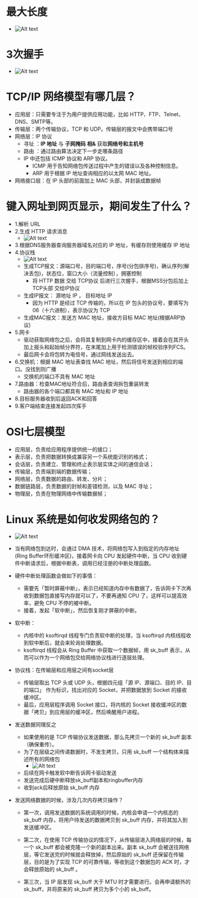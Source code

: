 # 最大长度
 * ![Alt text](image-3.png)

# 3次握手
* ![Alt text](image-2.png)

# TCP/IP 网络模型有哪几层？
* 应用层：只需要专注于为用户提供应用功能，比如 HTTP、FTP、Telnet、DNS、SMTP等。
* 传输层：两个传输协议，TCP 和 UDP。传输层的报文中会携带端口号
* 网络层：IP 协议 
    * 寻址 ：**IP 地址** 与 **子网掩码** **相&** 获取**网络号和主机号**
    * 路由 ：通过路由算法决定下一步走哪条路径
    * IP 中还包括 ICMP 协议和 ARP 协议。
        * ICMP 用于告知网络包传送过程中产生的错误以及各种控制信息。
        * ARP 用于根据 IP 地址查询相应的以太网 MAC 地址。
* 网络接口层：在 IP 头部的前面加上 MAC 头部，并封装成数据帧

# 键入网址到网页显示，期间发生了什么？
* 1.解析 URL
* 2.生成 HTTP 请求消息
    * ![Alt text](image.png)
* 3.根据DNS服务器查询服务器域名对应的 IP 地址，有缓存则使用缓存 IP 地址
* 4.协议栈
    * ![Alt text](image-1.png)
    * 生成TCP报文：源端口号，目的端口号，序号(分包排序号)，确认序列(解决丢包)，状态位，窗口大小（流量控制），拥塞控制
        * 将 HTTP 数据 交给 TCP协议 后进行三次握手，根据MSS分包后加上TCP头部 交给IP协议
    * 生成IP报文： 源地址 IP ， 目标地址 IP
        * 因为 HTTP 是经过 TCP 传输的，所以在 IP 包头的协议号，要填写为 06（十六进制），表示协议为 TCP
    * 生成MAC报文：发送方 MAC 地址，接收方目标 MAC 地址(根据ARP协议)
* 5.网卡
    * 驱动获取网络包之后，会将其复制到网卡内的缓存区中，接着会在其开头加上报头和起始帧分界符，在末尾加上用于检测错误的帧校验序列FCS。
    * 最后网卡会将包转为电信号，通过网线发送出去。
* 6.交换机：根据 MAC 地址表查找 MAC 地址，然后将信号发送到相应的端口。没找到则广播
    * 交换机的端口不具有 MAC 地址
* 7.路由器：检查MAC地址符合后，路由表查询拆包重装转发
    * 路由器的各个端口都具有 MAC 地址和 IP 地址
* 8.目标服务器收到后返回ACK和回答
* 9.客户端结束连接发起四次挥手

# OSI七层模型
* 应用层，负责给应用程序提供统一的接口；
* 表示层，负责把数据转换成兼容另一个系统能识别的格式；
* 会话层，负责建立、管理和终止表示层实体之间的通信会话；
* 传输层，负责端到端的数据传输；
* 网络层，负责数据的路由、转发、分片；
* 数据链路层，负责数据的封帧和差错检测，以及 MAC 寻址；
* 物理层，负责在物理网络中传输数据帧；

# Linux 系统是如何收发网络包的？
* ![Alt text](image-4.png)
* 当有网络包到达时，会通过 DMA 技术，将网络包写入到指定的内存地址(Ring Buffer环形缓冲区)，接着网卡向 CPU 发起硬件中断，当 CPU 收到硬件中断请求后，根据中断表，调用已经注册的中断处理函数。
* 硬件中断处理函数会做如下的事情：
    * 需要先「暂时屏蔽中断」，表示已经知道内存中有数据了，告诉网卡下次再收到数据包直接写内存就可以了，不要再通知 CPU 了，这样可以提高效率，避免 CPU 不停的被中断。
    * 接着，发起「软中断」，然后恢复刚才屏蔽的中断。
* 软中断：
    * 内核中的 ksoftirqd 线程专门负责软中断的处理，当 ksoftirqd 内核线程收到软中断后，就会来轮询处理数据。
    * ksoftirqd 线程会从 Ring Buffer 中获取一个数据帧，用 sk_buff 表示，从而可以作为一个网络包交给网络协议栈进行逐层处理。
* 协议栈：在传输层和应用层之间有socket层
    * 传输层取出 TCP 头或 UDP 头，根据四元组「源 IP、源端口、目的 IP、目的端口」 作为标识，找出对应的 Socket，并把数据放到 Socket 的接收缓冲区。
    * 最后，应用层程序调用 Socket 接口，将内核的 Socket 接收缓冲区的数据「拷贝」到应用层的缓冲区，然后唤醒用户进程。

* 发送数据同理反之
    * 如果使用的是 TCP 传输协议发送数据，那么先拷贝一个新的 sk_buff 副本（确保重传）。
    * 为了在层级之间传递数据时，不发生拷贝，只用 sk_buff 一个结构体来描述所有的网络包
        * ![Alt text](image-5.png)
    * 后续在网卡触发软中断告诉网卡驱动发送
    * 发送完成后硬中断释放sk_buff副本和ringbuffer内存
    * 收到ack后释放原始 sk_buff 内存

* 发送网络数据的时候，涉及几次内存拷贝操作？
    * 第一次，调用发送数据的系统调用的时候，内核会申请一个内核态的 sk_buff 内存，将用户待发送的数据拷贝到 sk_buff 内存，并将其加入到发送缓冲区。

    * 第二次，在使用 TCP 传输协议的情况下，从传输层进入网络层的时候，每一个 sk_buff 都会被克隆一个新的副本出来。副本 sk_buff 会被送往网络层，等它发送完的时候就会释放掉，然后原始的 sk_buff 还保留在传输层，目的是为了实现 TCP 的可靠传输，等收到这个数据包的 ACK 时，才会释放原始的 sk_buff 。

    * 第三次，当 IP 层发现 sk_buff 大于 MTU 时才需要进行。会再申请额外的 sk_buff，并将原来的 sk_buff 拷贝为多个小的 sk_buff。